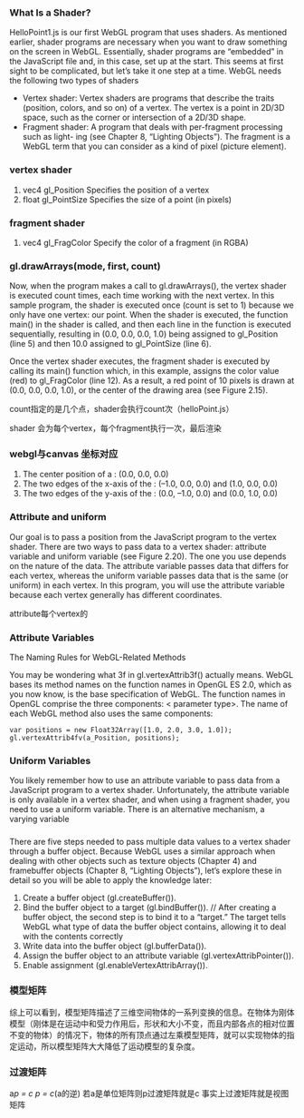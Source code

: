 ### What Is a Shader?
HelloPoint1.js is our first WebGL program that uses shaders. As mentioned earlier, shader programs are necessary when you want to draw something on the screen in WebGL. Essentially, shader programs are “embedded” in the JavaScript file and, in this case, set up at the start. This seems at first sight to be complicated, but let’s take it one step at a time.
WebGL needs the following two types of shaders

* Vertex shader: Vertex shaders are programs that describe the traits (position, colors, and so on) of a vertex. The vertex is a point in 2D/3D space, such as the corner or intersection of a 2D/3D shape.
* Fragment shader: A program that deals with per-fragment processing such as light- ing (see Chapter 8, “Lighting Objects”). The fragment is a WebGL term that you can consider as a kind of pixel (picture element).

### vertex shader
1. vec4 gl_Position Specifies the position of a vertex 
2.  float gl_PointSize Specifies the size of a point (in pixels)

### fragment shader
1. vec4 gl_FragColor Specify the color of a fragment (in RGBA)

### gl.drawArrays(mode, first, count)
Now, when the program makes a call to gl.drawArrays(), the vertex shader is executed count times, each time working with the next vertex. In this sample program, the shader is executed once (count is set to 1) because we only have one vertex: our point. When the shader is executed, the function main() in the shader is called, and then each line in the function is executed sequentially, resulting in (0.0, 0.0, 0.0, 1.0) being assigned to gl_Position (line 5) and then 10.0 assigned to gl_PointSize (line 6).

Once the vertex shader executes, the fragment shader is executed by calling its main() function which, in this example, assigns the color value (red) to gl_FragColor (line 12). As a result, a red point of 10 pixels is drawn at (0.0, 0.0, 0.0, 1.0), or the center of the drawing area (see Figure 2.15).

count指定的是几个点，shader会执行count次（helloPoint.js）

shader 会为每个vertex，每个fragment执行一次，最后渲染

### webgl与canvas 坐标对应

1. The center position of a <canvas>: (0.0, 0.0, 0.0)
2. The two edges of the x-axis of the <canvas>: (–1.0, 0.0, 0.0) and (1.0, 0.0, 0.0) 
3. The two edges of the y-axis of the <canvas>: (0.0, –1.0, 0.0) and (0.0, 1.0, 0.0)

### Attribute and uniform
Our goal is to pass a position from the JavaScript program to the vertex shader. There are two ways to pass data to a vertex shader: attribute variable and uniform variable (see Figure 2.20). The one you use depends on the nature of the data. The attribute variable passes data that differs for each vertex, whereas the uniform variable passes data that is the same (or uniform) in each vertex. In this program, you will use the attribute variable because each vertex generally has different coordinates.

attribute每个vertex的

### Attribute Variables
The Naming Rules for WebGL-Related Methods

You may be wondering what 3f in gl.vertexAttrib3f() actually means. WebGL bases its method names on the function names in OpenGL ES 2.0, which as you now know,
is the base specification of WebGL. The function names in OpenGL comprise the three components: <base function name> <number of parameters> < parameter type>. The name of each WebGL method also uses the same components: <base method name> <number of parameters> <parameter type>

```
var positions = new Float32Array([1.0, 2.0, 3.0, 1.0]); gl.vertexAttrib4fv(a_Position, positions);
```

### Uniform Variables
You likely remember how to use an attribute variable to pass data from a JavaScript program to a vertex shader. Unfortunately, the attribute variable is only available in a vertex shader, and when using a fragment shader, you need to use a uniform variable. There is an alternative mechanism, a varying variable

### 
There are five steps needed to pass multiple data values to a vertex shader through a buffer object. Because WebGL uses a similar approach when dealing with other objects such as texture objects (Chapter 4) and framebuffer objects (Chapter 8, “Lighting Objects”), let’s explore these in detail so you will be able to apply the knowledge later:
1. Create a buffer object (gl.createBuffer()).
2. Bind the buffer object to a target (gl.bindBuffer()). // After creating a buffer object, the second step is to bind it to a “target.” The target tells WebGL what type of data the buffer object contains, allowing it to deal with the contents correctly
3. Write data into the buffer object (gl.bufferData()).
4. Assign the buffer object to an attribute variable (gl.vertexAttribPointer()). 
5. Enable assignment (gl.enableVertexAttribArray()).

### 模型矩阵
综上可以看到，模型矩阵描述了三维空间物体的一系列变换的信息。在物体为刚体模型（刚体是在运动中和受力作用后，形状和大小不变，而且内部各点的相对位置不变的物体）的情况下，物体的所有顶点通过左乘模型矩阵，就可以实现物体的指定运动，所以模型矩阵大大降低了运动模型的复杂度。


### 过渡矩阵
a*p = c
p = c*(a的逆)
若a是单位矩阵则p过渡矩阵就是c
事实上过渡矩阵就是视图矩阵